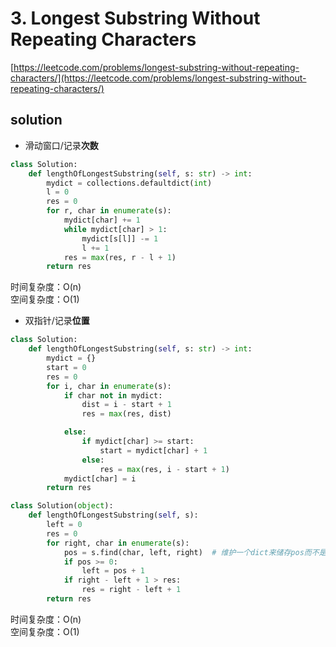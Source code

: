 # 3. Longest Substring Without Repeating Characters
[https://leetcode.com/problems/longest-substring-without-repeating-characters/](https://leetcode.com/problems/longest-substring-without-repeating-characters/)


## solution

- 滑动窗口/记录**次数**
```python
class Solution:
    def lengthOfLongestSubstring(self, s: str) -> int:
        mydict = collections.defaultdict(int)
        l = 0
        res = 0
        for r, char in enumerate(s):
            mydict[char] += 1
            while mydict[char] > 1:
                mydict[s[l]] -= 1
                l += 1
            res = max(res, r - l + 1)
        return res
```
时间复杂度：O(n) <br>
空间复杂度：O(1)


- 双指针/记录**位置**
```python
class Solution:
    def lengthOfLongestSubstring(self, s: str) -> int:
        mydict = {}
        start = 0
        res = 0
        for i, char in enumerate(s):
            if char not in mydict:
                dist = i - start + 1
                res = max(res, dist)

            else:
                if mydict[char] >= start:
                    start = mydict[char] + 1
                else:
                    res = max(res, i - start + 1)
            mydict[char] = i
        return res
```


```python
class Solution(object):
    def lengthOfLongestSubstring(self, s):
        left = 0
        res = 0
        for right, char in enumerate(s):
            pos = s.find(char, left, right)  # 维护一个dict来储存pos而不是每次都使用find来找
            if pos >= 0:
                left = pos + 1
            if right - left + 1 > res:
                res = right - left + 1
        return res
```
时间复杂度：O(n) <br>
空间复杂度：O(1)
